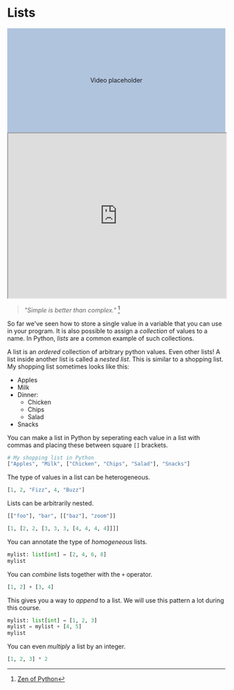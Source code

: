 # Lists

<div style="display:flex; align-items:center; justify-content:center; width:100%; height: 15rem; background-color:lightsteelblue">
Video placeholder
</div>

<iframe style="width: 100%; height:380px; position:sticky; top:30px" src="https://pyodide.org/en/stable/console.html"></iframe>

> _"Simple is better than complex."_ [^1]

So far we've seen how to store a single value in a variable that you can use in your program.
It is also possible to assign a _collection_ of values to a name. In Python, *lists* are a common example of such collections.

A list is an _ordered_ collection of arbitrary python values. Even other lists! A list inside another list is called a _nested list_.
This is similar to a shopping list. My shopping list sometimes looks like this:

* Apples
* Milk
* Dinner:
  * Chicken
  * Chips
  * Salad
* Snacks


You can make a list in Python by seperating each value in a list with commas and placing these between square `[]` brackets.


```python
# My shopping list in Python
["Apples", "Milk", ["Chicken", "Chips", "Salad"], "Snacks"]
```


The type of values in a list can be heterogeneous.


```python
[1, 2, "Fizz", 4, "Buzz"]
```


Lists can be arbitrarily nested.


```python
[["foo"], "bar", [["baz"], "zoom"]]
```



```python
[1, [2, 2, [3, 3, 3, [4, 4, 4, 4]]]]
```


You can annotate the type of _homogeneous_ lists.


```python
mylist: list[int] = [2, 4, 6, 8]
mylist
```


You can _combine_ lists together with the `+` operator.


```python
[1, 2] + [3, 4]
```

This gives you a way to _append_ to a list. We will use this pattern a lot during this course.

```python
mylist: list[int] = [1, 2, 3]
mylist = mylist + [4, 5]
mylist
```

You can even _multiply_ a list by an integer.

```python
[1, 2, 3] * 2
```

[^1]: [Zen of Python](https://www.python.org/dev/peps/pep-0020/)
